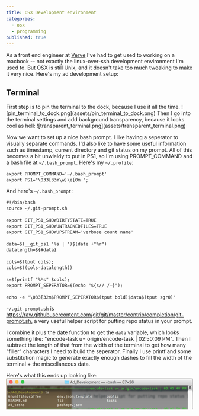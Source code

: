 ```yaml
---
title: OSX Development environment
categories: 
  - osx
  - programming
published: true
---
```

As a front end engineer at [Verve](https://vervemobile.com) I've had to get used to working on a macbook -- not exactly the linux-over-ssh development environment I'm used to. But OSX is still Unix, and it doesn't take too much tweaking to make it very nice. Here's my ad development setup:
<h2>Terminal</h2>
First step is to pin the terminal to the dock, because I use it all the time.
![pin_terminal_to_dock.png](assets/pin_terminal_to_dock.png)
Then I go into the terminal settings and add background transparency, because it looks cool as hell:
![transparent_terminal.png](assets/transparent_terminal.png)

Now we want to set up a nice bash prompt. I like having a seperator to visually separate commands. I'd also like to have some useful information such as timestamp, current directory and git status on my prompt. All of this becomes a bit unwieldy to put in PS1, so I'm using PROMPT_COMMAND and a bash file at `~/.bash_prompt`. 
Here's my `~/.profile`:

    export PROMPT_COMMAND='~/.bash_prompt'
    export PS1="\033[33m\w)\e[0m ";
    
And here's `~/.bash_prompt`:

    #!/bin/bash
    source ~/.git-prompt.sh
    
    export GIT_PS1_SHOWDIRTYSTATE=TRUE
    export GIT_PS1_SHOWUNTRACKEDFILES=TRUE
    export GIT_PS1_SHOWUPSTREAM='verbose count name'
    
    data=$(__git_ps1 '%s | ')$(date +"%r")
    datalength=${#data}
    
    cols=$(tput cols);
    cols=$((cols-datalength))
    
    s=$(printf "%*s" $cols);
    export PROMPT_SEPERATOR=$(echo "${s// /―}");
    
    echo -e "\033[32m$PROMPT_SEPERATOR$(tput bold)$data$(tput sgr0)"

`~/.git-prompt.sh` is https://raw.githubusercontent.com/git/git/master/contrib/completion/git-prompt.sh, a very useful helper script for putting repo status in your prompt.

I combine it plus the date function to get the `data` variable, which looks something like: "encode-task u= origin/encode-task | 02:50:09 PM". Then I subtract the length of that from the width of the terminal to get how many "filler" characters I need to build the seperator. Finally I use printf and some substitution magic to generate exactly enough dashes to fill the width of the terminal + the miscellaneous data.

Here's what this ends up looking like:
![bash_prompt.png](assets/bash_prompt.png)
